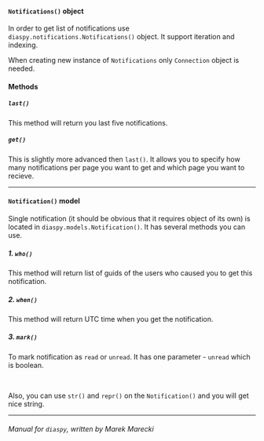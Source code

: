 #### `Notifications()` object

In order to get list of notifications use `diaspy.notifications.Notifications()` object. 
It support iteration and indexing.

When creating new instance of `Notifications` only `Connection` object is needed.

#### Methods

##### `last()`

This method will return you last five notifications.

##### `get()`

This is slightly more advanced then `last()`. It allows you to specify how many 
notifications per page you want to get and which page you want to recieve.

----

#### `Notification()` model

Single notification (it should be obvious that it requires object of its own) is located in 
`diaspy.models.Notification()`. It has several methods you can use.

##### 1. `who()`

This method will return list of guids of the users who caused you to get this notification.

##### 2. `when()`

This method will return UTC time when you get the notification.

##### 3. `mark()`

To mark notification as `read` or `unread`. It has one parameter - `unread` which is boolean.

&nbsp;

Also, you can use `str()` and `repr()` on the `Notification()` and you will get nice 
string.

----

###### Manual for `diaspy`, written by Marek Marecki
